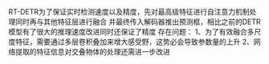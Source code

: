 RT-DETR为了保证实时检测速度以及精度，先对最高级特征进行自注意力机制处理同时再与其他特征层进行融合
并最终传入解码器推出预测框，相比之前的DETR模型有了很大的推理速度改进同时还保证了精度
存在问题：
1、为了有效融合多尺度特征，需要通过多层卷积叠加来增大感受野，这势必会导致参数量的上升
2、网络提取的特征信息对交叠物体的处理还需进一步改进
